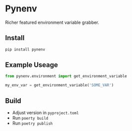 # Pynenv

Richer featured environment variable grabber.

## Install

```bash
pip install pynenv
```

## Example Useage

```python
from pynenv.environment import get_environment_variable

my_env_var = get_environment_variable('SOME_VAR')
```

## Build

* Adjust version in ```pyproject.toml```
* Run ```poerty build```
* Run ```poetry publish```
